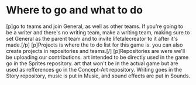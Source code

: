 # Where to go and what to do
[p]go to teams and join General, as well as other teams. If you're going to be a writer and there's no writing team, make a writing team, making sure to set General as the parent team and to invite lifetalecreator to it after it's made.[/p]
[p]Projects is where the to do list for this game is. you can also create projects in repositories and teams.[/]
[p]Repositories are were we'll be uploading our contributions. art intended to be directly used in the game go in the Sprites repository. art that won't be in the actual game but are used as refferences go in the Concept-Art repository. Writing goes in the Story repository, music is put in Music, and sound effects are put in Sounds.
